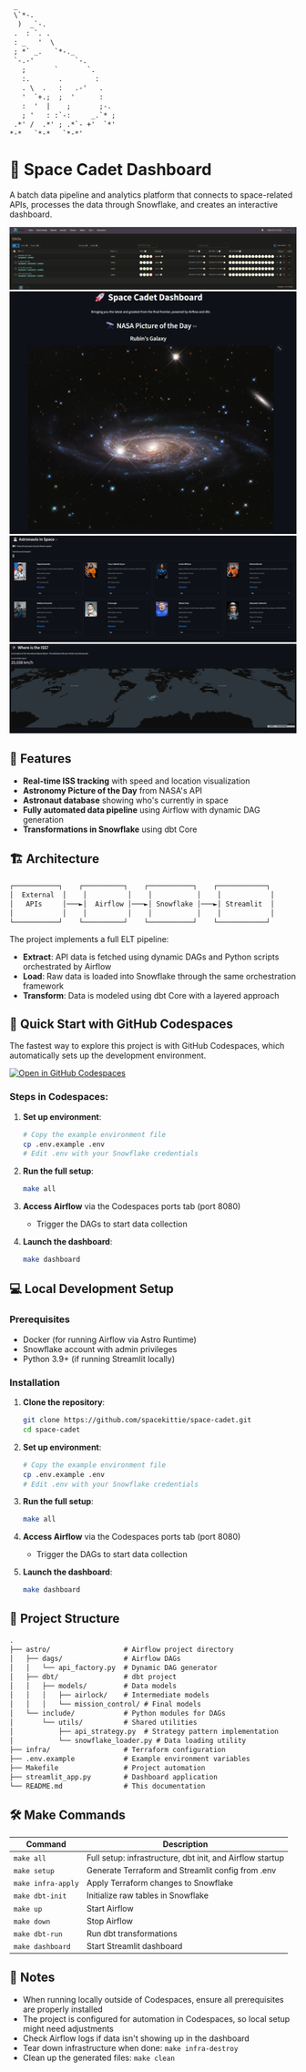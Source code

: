 ```
 _ 
 \`*-.    
  )  _`-. 
 .  : `. . 
 : _   '  \ 
 ; *` _.   `*-._
 `-.-'          `-.
   ;       `       `.
   :.       .        :
   . \  .   :   .-'   . 
   '  `+.;  ;  '      :
   :  '  |    ;       ;-.
   ; '   : :`-:     _.`* ;
 .*' /  .*' ; .*`- +'  `*'
*-*   `*-*   `*-*'
```
# 🚀 Space Cadet Dashboard

A batch data pipeline and analytics platform that connects to space-related APIs, processes the data through Snowflake, and creates an interactive dashboard.

![Dashboard Preview](images/airflow.png)
![Dashboard Preview](images/dash1.png)
![Dashboard Preview](images/dash2.png)
![Dashboard Preview](images/dash3.png)

## 🌟 Features

- **Real-time ISS tracking** with speed and location visualization
- **Astronomy Picture of the Day** from NASA's API
- **Astronaut database** showing who's currently in space
- **Fully automated data pipeline** using Airflow with dynamic DAG generation
- **Transformations in Snowflake** using dbt Core

## 🏗️ Architecture

```
┌───────────┐    ┌──────────┐    ┌───────────┐    ┌────────────┐
│  External  │    │          │    │           │    │            │
│   APIs     │───►│  Airflow │───►│ Snowflake │───►│ Streamlit  │
│            │    │          │    │           │    │            │
└───────────┘    └──────────┘    └───────────┘    └────────────┘
```

The project implements a full ELT pipeline:
- **Extract**: API data is fetched using dynamic DAGs and Python scripts orchestrated by Airflow
- **Load**: Raw data is loaded into Snowflake through the same orchestration framework
- **Transform**: Data is modeled using dbt Core with a layered approach

## 🚀 Quick Start with GitHub Codespaces

The fastest way to explore this project is with GitHub Codespaces, which automatically sets up the development environment.

[![Open in GitHub Codespaces](https://github.com/codespaces/badge.svg)](https://codespaces.new/spacekittie/space-cadet)

### Steps in Codespaces:

1. **Set up environment**:
   ```bash
   # Copy the example environment file
   cp .env.example .env
   # Edit .env with your Snowflake credentials
   ```
2. **Run the full setup**:
   ```bash
   make all
   ```
3. **Access Airflow** via the Codespaces ports tab (port 8080)
   - Trigger the DAGs to start data collection

4. **Launch the dashboard**:
   ```bash
   make dashboard
   ```

## 💻 Local Development Setup

### Prerequisites

- Docker (for running Airflow via Astro Runtime)
- Snowflake account with admin privileges
- Python 3.9+ (if running Streamlit locally)

### Installation

1. **Clone the repository**:
   ```bash
   git clone https://github.com/spacekittie/space-cadet.git
   cd space-cadet
   ```
2. **Set up environment**:
   ```bash
   # Copy the example environment file
   cp .env.example .env
   # Edit .env with your Snowflake credentials
   ```
3. **Run the full setup**:
   ```bash
   make all
   ```
4. **Access Airflow** via the Codespaces ports tab (port 8080)
   - Trigger the DAGs to start data collection

4. **Launch the dashboard**:
   ```bash
   make dashboard
   ```

## 🧰 Project Structure

```
.
├── astro/                  # Airflow project directory
│   ├── dags/               # Airflow DAGs
│   │   └── api_factory.py  # Dynamic DAG generator
│   ├── dbt/                # dbt project
│   │   ├── models/         # Data models
│   │   │   ├── airlock/    # Intermediate models
│   │   │   └── mission_control/ # Final models
│   └── include/            # Python modules for DAGs
│       └── utils/          # Shared utilities
│           ├── api_strategy.py  # Strategy pattern implementation
│           └── snowflake_loader.py # Data loading utility
├── infra/                  # Terraform configuration
├── .env.example            # Example environment variables
├── Makefile                # Project automation
├── streamlit_app.py        # Dashboard application
└── README.md               # This documentation
```

## 🛠️ Make Commands

| Command | Description |
|---------|-------------|
| `make all` | Full setup: infrastructure, dbt init, and Airflow startup |
| `make setup` | Generate Terraform and Streamlit config from .env |
| `make infra-apply` | Apply Terraform changes to Snowflake |
| `make dbt-init` | Initialize raw tables in Snowflake |
| `make up` | Start Airflow  |
| `make down` | Stop Airflow |
| `make dbt-run` | Run dbt transformations |
| `make dashboard` | Start Streamlit dashboard |

## 📝 Notes

- When running locally outside of Codespaces, ensure all prerequisites are properly installed
- The project is configured for automation in Codespaces, so local setup might need adjustments
- Check Airflow logs if data isn't showing up in the dashboard
- Tear down infrastructure when done: `make infra-destroy`
- Clean up the generated files: `make clean`